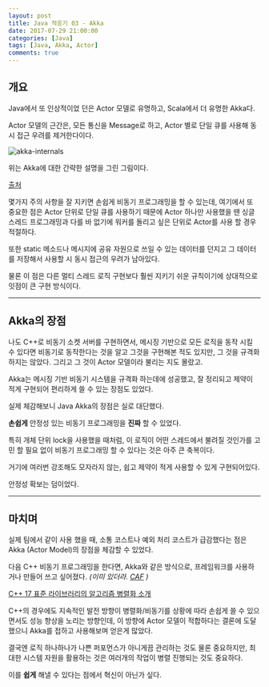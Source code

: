 ```yaml
---
layout: post
title: Java 적응기 03 - Akka
date: 2017-07-29 21:00:00
categories: [Java]
tags: [Java, Akka, Actor]
comments: true
---
```


## 개요

Java에서 또 인상적이었 던은 Actor 모델로 유명하고, Scala에서 더 유명한 Akka다.

Actor 모델의 근간은, 모든 통신을 Message로 하고, Actor 별로 단일 큐를 사용해 동시 접근 우려를 제거한다이다.

![akka-internals](../..../../blog/img/2017/akka-internals.png)

위는 Akka에 대한 간략한 설명을 그린 그림이다.

[출처](https://deepakpol.wordpress.com/2015/09/29/event-driven-and-reactive-architecture/)

몇가지 주의 사항을 잘 지키면 손쉽게 비동기 프로그래밍을 할 수 있는데, 여기에서 또 중요한 점은 Actor 단위로 단일 큐를 사용하기 때문에 Actor 하나만 사용했을 땐 싱글 스레드 프로그래밍과 다를 바 없기에 워커를 돌리고 싶은 단위로 Actor를 사용 할 경우 적절하다.

또한 static 메소드나 메시지에 공유 자원으로 쓰일 수 있는 데이터를 던지고 그 데이터를 저장해서 사용할 시 동시 접근의 우려가 남아있다.

물론 이 점은 다른 멀티 스레드 로직 구현보다 훨씬 지키기 쉬운 규칙이기에 상대적으로 잇점이 큰 구현 방식이다.

---

## Akka의 장점

나도 C++로 비동기 소켓 서버를 구현하면서, 메시징 기반으로 모든 로직을 동작 시킬 수 있다면 비동기로 동작한다는 것을 알고 그것을 구현해본 적도 있지만, 그 것을 규격화 하지는 않았다. 그리고 그 것이 Actor 모델이라 불리는 지도 몰랐고.

Akka는 메시징 기반 비동기 시스템을 규격화 하는데에 성공했고, 잘 정리되고 제약이 적게 구현되어 편리하게 쓸 수 있는 장점도 있었다.

실제 체감해보니 Java Akka의 장점은 실로 대단했다.

**손쉽게** 안정성 있는 비동기 프로그래밍을 **진짜** 할 수 있었다.

특히 개체 단위 lock을 사용했을 때처럼, 이 로직이 어떤 스레드에서 불려질 것인가를 고민 할 필요 없이 비동기 프로그래밍 할 수 있다는 것은 아주 큰 축복이다.

거기에 여러번 강조해도 모자라지 않는, 쉽고 제약이 적게 사용할 수 있게 구현되어있다.

안정성 확보는 덤이었다.

---

## 마치며

실제 팀에서 같이 사용 했을 때, 소통 코스트나 예외 처리 코스트가 급감했다는 점은 Akka (Actor Model)의 장점을 체감할 수 있었다.

다음 C++ 비동기 프로그래밍을 한다면, Akka와 같은 방식으로, 프레임워크를 사용하거나 만들어 쓰고 싶어졌다. *(이미 있더라. [CAF](https://actor-framework.org/) )*

[C++ 17 표준 라이브러리의 알고리즘 병렬화 소개](http://occamsrazr.net/tt/325?utm_source=feedburner&utm_medium=feed&utm_campaign=Feed%3A+occamsrazr%2Fblog+(%EB%A5%98%EA%B4%91%EC%9D%98+%EB%B2%88%EC%97%AD+%EC%9D%B4%EC%95%BC%EA%B8%B0))

C++의 경우에도 지속적인 발전 방향이 병렬화/비동기를 상황에 따라 손쉽게 쓸 수 있으면서도 성능 향상을 노리는 방향인데, 이 방향에 Actor 모델이 적합하다는 결론에 도달했으니 Akka를 접하고 사용해보며 얻은게 많았다.

결국엔 로직 하나하나가 나쁜 퍼포먼스가 아니게끔 관리하는 것도 물론 중요하지만, 최대한 시스템 자원을 활용하는 것은 여러개의 작업이 병렬 진행되는 것도 중요하다.

이를 **쉽게** 해낼 수 있다는 점에서 혁신이 아닌가 싶다.